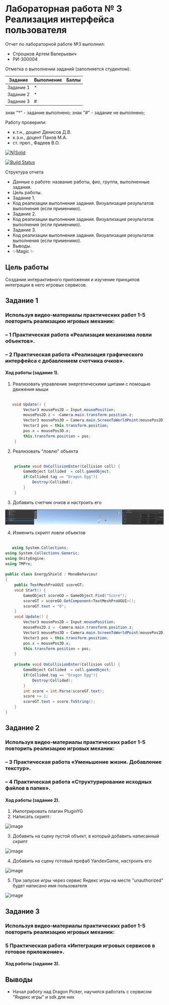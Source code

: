 # Лабораторная работа № 3 Реализация интерфейса пользователя
Отчет по лабораторной работе №3 выполнил:
- Строшков Артем Валерьевич
- РИ-300004

Отметка о выполнении заданий (заполняется студентом):

| Задание | Выполнение | Баллы |
| ------ | ------ | ------ |
| Задание 1 | * |  |
| Задание 2 | * |  |
| Задание 3 | # |  |

знак "*" - задание выполнено; знак "#" - задание не выполнено;

Работу проверили:
- к.т.н., доцент Денисов Д.В.
- к.э.н., доцент Панов М.А.
- ст. преп., Фадеев В.О.

[![N|Solid](https://cldup.com/dTxpPi9lDf.thumb.png)](https://nodesource.com/products/nsolid)

[![Build Status](https://travis-ci.org/joemccann/dillinger.svg?branch=master)](https://travis-ci.org/joemccann/dillinger)

Структура отчета

- Данные о работе: название работы, фио, группа, выполненные задания.
- Цель работы.
- Задание 1.
- Код реализации выполнения задания. Визуализация результатов выполнения (если применимо).
- Задание 2.
- Код реализации выполнения задания. Визуализация результатов выполнения (если применимо).
- Задание 3.
- Код реализации выполнения задания. Визуализация результатов выполнения (если применимо).
- Выводы.
- ✨Magic ✨

## Цель работы
Создание интерактивного приложения и изучение принципов интеграции в него игровых сервисов.

## Задание 1
### Используя видео-материалы практических работ 1-5 повторить реализацию игровых механик:
### – 1 Практическая работа «Реализация механизма ловли объектов».
### – 2 Практическая работа «Реализация графического интерфейса с добавлением счетчика очков».

#### Ход работы (задание 1).
1) Реализовать управление энергетическими щитами с помощью движения мыши

```cs

   void Update() {
        Vector3 mousePos2D = Input.mousePosition;
        mousePos2D.z = -Camera.main.transform.position.z;
        Vector3 mousePos3D = Camera.main.ScreenToWorldPoint(mousePos2D);
        Vector3 pos = this.transform.position;
        pos.x = mousePos3D.x;
        this.transform.position = pos;
    }

```

2) Реализовать "ловлю" объекта

```cs

    private void OnCollisionEnter(Collision coll) {
        GameObject Collided  = coll.gameObject;
        if(Collided.tag == "Dragon Egg"){
            Destroy(Collided);
        }
    }

```



3) Добавить счетчик очков и настроить его
 
![image](Screenshots/ScoreText.png)

4) Изменить скрипт ловли объектов

```cs

   using System.Collections;
using System.Collections.Generic;
using UnityEngine;
using TMPro;

public class EnergyShield : MonoBehaviour
{
    public TextMeshProUGUI scoreGT;
    void Start() {
        GameObject scoreGO = GameObject.Find("Score");
        scoreGT = scoreGO.GetComponent<TextMeshProUGUI>();
        scoreGT.text = "0";
    }
    void Update() {
        Vector3 mousePos2D = Input.mousePosition;
        mousePos2D.z = -Camera.main.transform.position.z;
        Vector3 mousePos3D = Camera.main.ScreenToWorldPoint(mousePos2D);
        Vector3 pos = this.transform.position;
        pos.x = mousePos3D.x;
        this.transform.position = pos;
    }

    private void OnCollisionEnter(Collision coll) {
        GameObject Collided  = coll.gameObject;
        if(Collided.tag == "Dragon Egg"){
            Destroy(Collided);
        }
        int score = int.Parse(scoreGT.text);
        score += 1;
        scoreGT.text = score.ToString();
    }
}

```

## Задание 2
### Используя видео-материалы практических работ 1-5 повторить реализацию игровых механик:
### – 3 Практическая работа «Уменьшение жизни. Добавление текстур».
### – 4 Практическая работа «Структурирование исходных файлов в папке».

#### Ход работы (задание 2).
1) Импотрировать плагин PluginYG
2) Написать скрипт:

![image](Screenshots/SDK_Script.png)

3) Добавить на сцену пустой объект, в который добавить написанный скрипт

![image](Screenshots/GameObject.png)

4) Добавить на сцену готовый префаб YandexGame, настроить его

![image](Screenshots/YandexGame.png)

5) При запуске игры через сервис Яндекс игры на месте "unauthorized" будет написано имя пользователя

![image](Screenshots/AuthCheck.png)


## Задание 3
### Используя видео-материалы практических работ 1-5 повторить реализацию игровых механик:
### 5 Практическая работа «Интеграция игровых сервисов в готовое приложение».

#### Ход работы (задание 3).




## Выводы
- Начал работу над Dragon Picker, научился работать с сервисом "Яндекс игры" и sdk для них

